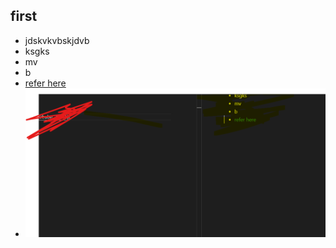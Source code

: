 first
-----
* jdskvkvbskjdvb
* ksgks
* mv
* b
* [refer here](https://www.youtube.com/)
* ![image](Images/1.png)